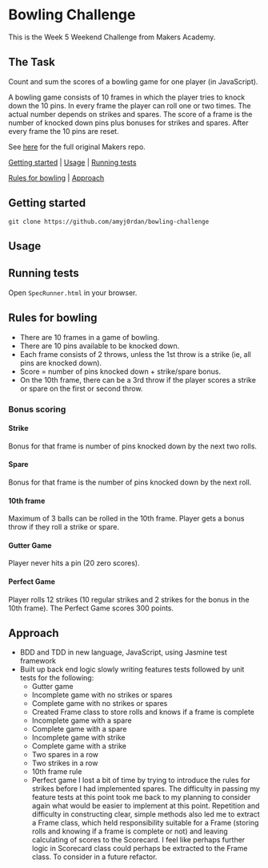 # Bowling Challenge

This is the Week 5 Weekend Challenge from Makers Academy.

## The Task

Count and sum the scores of a bowling game for one player (in JavaScript).

A bowling game consists of 10 frames in which the player tries to knock down the 10 pins. In every frame the player can roll one or two times. The actual number depends on strikes and spares. The score of a frame is the number of knocked down pins plus bonuses for strikes and spares. After every frame the 10 pins are reset.

See [here](https://github.com/makersacademy/bowling-challenge) for the full original Makers repo.

[Getting started](#getting-started) | [Usage](#Usage) | [Running tests](#running-tests)

[Rules for bowling](#rules-for-bowling) | [Approach](#Approach)

## Getting started

```
git clone https://github.com/amyj0rdan/bowling-challenge
```

## Usage


## Running tests

Open `SpecRunner.html` in your browser.

## Rules for bowling

- There are 10 frames in a game of bowling.
- There are 10 pins available to be knocked down.
- Each frame consists of 2 throws, unless the 1st throw is a strike (ie, all pins are knocked down).
- Score = number of pins knocked down + strike/spare bonus.
- On the 10th frame, there can be a 3rd throw if the player scores a strike or spare on the first or second throw.

### Bonus scoring

#### Strike
Bonus for that frame is number of pins knocked down by the next two rolls.

#### Spare
Bonus for that frame is the number of pins knocked down by the next roll.

#### 10th frame

Maximum of 3 balls can be rolled in the 10th frame. Player gets a bonus throw if they roll a strike or spare.

#### Gutter Game

Player never hits a pin (20 zero scores).

#### Perfect Game

Player rolls 12 strikes (10 regular strikes and 2 strikes for the bonus in the 10th frame). The Perfect Game scores 300 points.

## Approach

- BDD and TDD in new language, JavaScript, using Jasmine test framework
- Built up back end logic slowly writing features tests followed by unit tests for the following:
  * Gutter game
  * Incomplete game with no strikes or spares
  * Complete game with no strikes or spares
  * Created Frame class to store rolls and knows if a frame is complete
  * Incomplete game with a spare
  * Complete game with a spare
  * Incomplete game with strike
  * Complete game with a strike
  * Two spares in a row
  * Two strikes in a row
  * 10th frame rule
  * Perfect game
I lost a bit of time by trying to introduce the rules for strikes before I had implemented spares. The difficulty in passing my feature tests at this point took me back to my planning to consider again what would be easier to implement at this point.
Repetition and difficulty in constructing clear, simple methods also led me to extract a Frame class, which held responsibility suitable for a Frame (storing rolls and knowing if a frame is complete or not) and leaving calculating of scores to the Scorecard. I feel like perhaps further logic in Scorecard class could perhaps be extracted to the Frame class. To consider in a future refactor.
